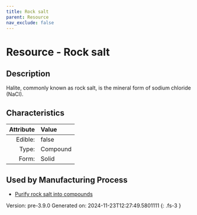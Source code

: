 ```yaml
---
title: Rock salt
parent: Resource
nav_exclude: false
---
```

# Resource - Rock salt

## Description
&#10;&#9;&#9;Halite, commonly known as rock salt, is the mineral&#10;&#9; &#9;form of sodium chloride (NaCl).

## Characteristics

| Attribute      | Value |
|--------:|:------|
|Edible:|false|
|Type:|Compound|
|Form:|Solid|
 

## Used by Manufacturing Process

- [Purify rock salt into compounds](../process/purify-rock-salt-into-compounds.html)


    

Version: pre-3.9.0 Generated on: 2024-11-23T12:27:49.5801111
{: .fs-3 }
